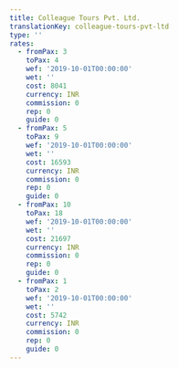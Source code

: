 ```yaml
---
title: Colleague Tours Pvt. Ltd.
translationKey: colleague-tours-pvt-ltd
type: ''
rates:
  - fromPax: 3
    toPax: 4
    wef: '2019-10-01T00:00:00'
    wet: ''
    cost: 8041
    currency: INR
    commission: 0
    rep: 0
    guide: 0
  - fromPax: 5
    toPax: 9
    wef: '2019-10-01T00:00:00'
    wet: ''
    cost: 16593
    currency: INR
    commission: 0
    rep: 0
    guide: 0
  - fromPax: 10
    toPax: 18
    wef: '2019-10-01T00:00:00'
    wet: ''
    cost: 21697
    currency: INR
    commission: 0
    rep: 0
    guide: 0
  - fromPax: 1
    toPax: 2
    wef: '2019-10-01T00:00:00'
    wet: ''
    cost: 5742
    currency: INR
    commission: 0
    rep: 0
    guide: 0
---
```













